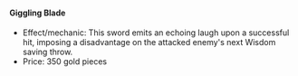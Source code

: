 #### Giggling Blade

- Effect/mechanic: This sword emits an echoing laugh upon a successful hit, imposing a disadvantage on the attacked enemy's next Wisdom saving throw.
- Price: 350 gold pieces